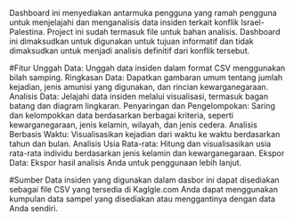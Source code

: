 Dashboard ini menyediakan antarmuka pengguna yang ramah pengguna untuk menjelajahi dan menganalisis data insiden terkait konflik Israel-Palestina. Project ini sudah termasuk file untuk bahan analisis. Dashboard ini dimaksudkan untuk digunakan untuk tujuan informatif dan tidak dimaksudkan untuk menjadi analisis definitif dari konflik tersebut.

#Fitur
Unggah Data: Unggah data insiden dalam format CSV menggunakan bilah samping.
Ringkasan Data: Dapatkan gambaran umum tentang jumlah kejadian, jenis amunisi yang digunakan, dan rincian kewarganegaraan.
Analisis Data: Jelajahi data insiden melalui visualisasi, termasuk bagan batang dan diagram lingkaran.
Penyaringan dan Pengelompokan: Saring dan kelompokkan data berdasarkan berbagai kriteria, seperti kewarganegaraan, jenis kelamin, wilayah, dan jenis cedera.
Analisis Berbasis Waktu: Visualisasikan kejadian dari waktu ke waktu berdasarkan tahun dan bulan.
Analisis Usia Rata-rata: Hitung dan visualisasikan usia rata-rata individu berdasarkan jenis kelamin dan kewarganegaraan.
Ekspor Data: Ekspor hasil analisis Anda untuk penggunaan lebih lanjut.

#Sumber 
Data insiden yang digunakan dalam dasbor ini dapat disediakan sebagai file CSV yang tersedia di Kaglgle.com
Anda dapat menggunakan kumpulan data sampel yang disediakan atau menggantinya dengan data Anda sendiri.
